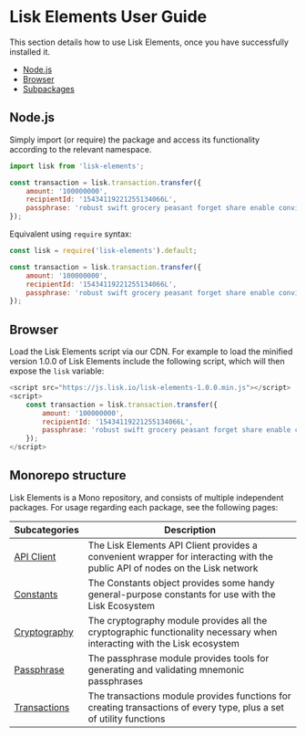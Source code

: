 # Lisk Elements User Guide

This section details how to use Lisk Elements, once you have successfully installed it.

- [Node.js](user-guide#nodejs)
- [Browser](user-guide#browser)
- [Subpackages](user-guide#sub-packages)

## Node.js

Simply import (or require) the package and access its functionality according to the relevant namespace.

```js
import lisk from 'lisk-elements';

const transaction = lisk.transaction.transfer({
    amount: '100000000',
    recipientId: '15434119221255134066L',
    passphrase: 'robust swift grocery peasant forget share enable convince deputy road keep cheap',
});
```

Equivalent using `require` syntax:

```js
const lisk = require('lisk-elements').default;

const transaction = lisk.transaction.transfer({
    amount: '100000000',
    recipientId: '15434119221255134066L',
    passphrase: 'robust swift grocery peasant forget share enable convince deputy road keep cheap',
});
```

## Browser

Load the Lisk Elements script via our CDN. For example to load the minified version 1.0.0 of Lisk Elements include the following script, which will then expose the `lisk` variable:

```js
<script src="https://js.lisk.io/lisk-elements-1.0.0.min.js"></script>
<script>
    const transaction = lisk.transaction.transfer({
        amount: '100000000',
        recipientId: '15434119221255134066L',
        passphrase: 'robust swift grocery peasant forget share enable convince deputy road keep cheap',
    });
</script>
```

## Monorepo structure

Lisk Elements is a Mono repository, and consists of multiple independent packages.
For usage regarding each package, see the following pages:

Subcategories | Description
--- | ---
[API Client](user-guide/api-client/api) | The Lisk Elements API Client provides a convenient wrapper for interacting with the public API of nodes on the Lisk network
[Constants](user-guide/constants) | The Constants object provides some handy general-purpose constants for use with the Lisk Ecosystem
[Cryptography](user-guide/cryptography) | The cryptography module provides all the cryptographic functionality necessary when interacting with the Lisk ecosystem
[Passphrase](user-guide/mnemonic) | The passphrase module provides tools for generating and validating mnemonic passphrases
[Transactions](user-guide/transactions) | The transactions module provides functions for creating transactions of every type, plus a set of utility functions

